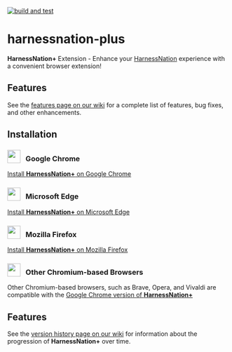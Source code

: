 [![build and test](https://github.com/tfrizzell/harnessnation-plus/actions/workflows/build-and-test.yml/badge.svg)](https://github.com/tfrizzell/harnessnation-plus/actions/workflows/build-and-test.yml)

# harnessnation-plus
**HarnessNation+** Extension - Enhance your [HarnessNation](https://www.harnessnation.com) experience with a convenient browser extension!

## Features

See the [features page on our wiki](https://github.com/tfrizzell/harnessnation-plus/wiki/Features) for a complete list of features, bug fixes, and other enhancements.

## Installation

### <img src="https://upload.wikimedia.org/wikipedia/commons/thumb/e/e1/Google_Chrome_icon_%28February_2022%29.svg/120px-Google_Chrome_icon_%28February_2022%29.svg.png" height="30" valign="text-bottom" /> &nbsp; Google Chrome

[Install **HarnessNation+** on Google Chrome](https://chrome.google.com/webstore/detail/harnessnation%20/aonknefdnheomhlfcnjdicnkbfdakcdo)

### <img src="https://upload.wikimedia.org/wikipedia/commons/thumb/9/98/Microsoft_Edge_logo_%282019%29.svg/100px-Microsoft_Edge_logo_%282019%29.svg.png" height="30" valign="text-bottom" /> &nbsp; Microsoft Edge

[Install **HarnessNation+** on Microsoft Edge](https://microsoftedge.microsoft.com/addons/detail/harnessnation/joniipgaaolooildpfoinglgbfefjobk)

### <img src="https://upload.wikimedia.org/wikipedia/commons/thumb/a/a0/Firefox_logo%2C_2019.svg/120px-Firefox_logo%2C_2019.svg.png" height="30" valign="text-bottom" /> &nbsp; Mozilla Firefox

[Install **HarnessNation+** on Mozilla Firefox](https://addons.mozilla.org/en-US/firefox/addon/harnessnation-plus/)

### <img src="https://upload.wikimedia.org/wikipedia/commons/thumb/2/28/Chromium_Logo.svg/64px-Chromium_Logo.svg.png" height="30" valign="text-bottom" /> &nbsp; Other Chromium-based Browsers

Other Chromium-based browsers, such as Brave, Opera, and Vivaldi are compatible with the [Google Chrome version of **HarnessNation+**](#google-chrome)

## Features

See the [version history page on our wiki](https://github.com/tfrizzell/harnessnation-plus/wiki/Version-History) for information about the progression of **HarnessNation+** over time.
